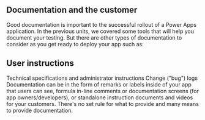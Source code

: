 ## Documentation and the customer

Good documentation is important to the successful rollout of a Power Apps application. In the previous units, we covered some tools that will help you document your testing. But there are other types of documentation to consider as you get ready to deploy your app such as:

## User instructions
Technical specifications and administrator instructions
Change ("bug") logs
Documentation can be in the form of remarks or labels inside of your app that users can see, formula in-line comments or documentation screens (for app owners/developers), or standalone instruction documents and videos for your customers. There's no set rule for what to provide and many means to provide documentation.


